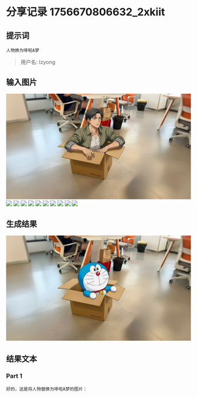 # 分享记录 1756670806632_2xkiit

## 提示词

```
人物换为哆啦A梦
```

> 用户名: lzyong

## 输入图片

![](./inputs/scene.png)
![](./inputs/character_0.png)
![](./inputs/character_1.png)
![](./inputs/character_2.png)
![](./inputs/character_3.png)
![](./inputs/character_4.png)
![](./inputs/character_5.png)
![](./inputs/character_6.png)
![](./inputs/character_7.png)
![](./inputs/character_8.png)
![](./inputs/character_9.png)

## 生成结果

![](./outputs/result_part_1.png)

## 结果文本

### Part 1

```
好的，这是将人物替换为哆啦A梦的图片：

```
